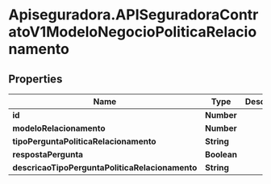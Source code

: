 # Apiseguradora.APISeguradoraContratoV1ModeloNegocioPoliticaRelacionamento

## Properties
Name | Type | Description | Notes
------------ | ------------- | ------------- | -------------
**id** | **Number** |  | [optional] 
**modeloRelacionamento** | **Number** |  | [optional] 
**tipoPerguntaPoliticaRelacionamento** | **String** |  | [optional] 
**respostaPergunta** | **Boolean** |  | [optional] 
**descricaoTipoPerguntaPoliticaRelacionamento** | **String** |  | [optional] 


